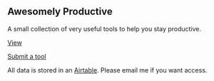 ## Awesomely Productive

A small collection of very useful tools to help you stay productive.

[View](https://tools.bweb.app)

[Submit a tool](https://tools.bweb.app/submissions)

All data is stored in an [Airtable](https://tools.bweb.app/notes_documents_spreadsheets/airtable). Please email me if you want access.
